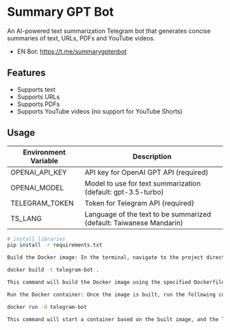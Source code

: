 # Summary GPT Bot

An AI-powered text summarization Telegram bot that generates concise summaries of text, URLs, PDFs and YouTube videos.

- EN Bot: https://t.me/summarygptenbot

## Features

- Supports text
- Supports URLs
- Supports PDFs
- Supports YouTube videos (no support for YouTube Shorts)

## Usage

| Environment Variable | Description |
|----------------------|-------------|
| OPENAI_API_KEY       | API key for OpenAI GPT API (required) |
| OPENAI_MODEL         | Model to use for text summarization (default: gpt-3.5-turbo) |
| TELEGRAM_TOKEN       | Token for Telegram API (required) |
| TS_LANG              | Language of the text to be summarized (default: Taiwanese Mandarin) |


```sh
# install libraries
pip install -r requirements.txt

Build the Docker image: In the terminal, navigate to the project directory and run the following command to build the Docker image:

docker build -t telegram-bot .

This command will build the Docker image using the specified Dockerfile and requirements.txt.

Run the Docker container: Once the image is built, run the following command to start a Docker container:

docker run -d telegram-bot

This command will start a container based on the built image, and the Telegram bot will be up and running.

```
